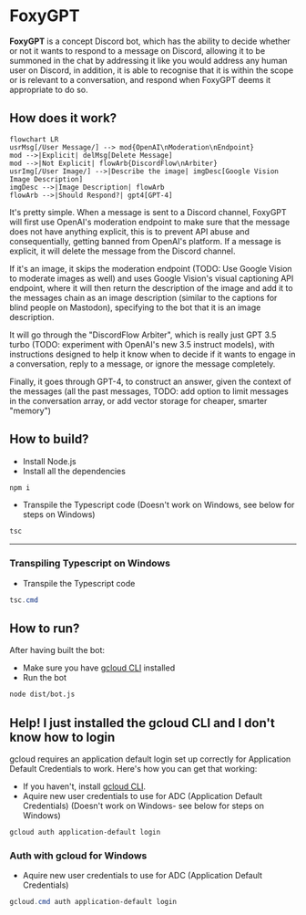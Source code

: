 # FoxyGPT

**FoxyGPT** is a concept Discord bot, which has the ability to decide whether or not it wants to respond to a message on Discord, allowing it to be summoned in the chat by addressing it like you would address any human user on Discord, in addition, it is able to recognise that it is within the scope or is relevant to a conversation, and respond when FoxyGPT deems it appropriate to do so.

## How does it work?

```mermaid
flowchart LR
usrMsg[/User Message/] --> mod{OpenAI\nModeration\nEndpoint}
mod -->|Explicit| delMsg[Delete Message]
mod -->|Not Explicit| flowArb{DiscordFlow\nArbiter}
usrImg[/User Image/] -->|Describe the image| imgDesc[Google Vision Image Description]
imgDesc -->|Image Description| flowArb
flowArb -->|Should Respond?| gpt4[GPT-4]
```

It's pretty simple. When a message is sent to a Discord channel, FoxyGPT will first use OpenAI's moderation endpoint to make sure that the message does not have anything explicit, this is to prevent API abuse and consequentially, getting banned from OpenAI's platform. If a message is explicit, it will delete the message from the Discord channel.

If it's an image, it skips the moderation endpoint (TODO: Use Google Vision to moderate images as well) and uses Google Vision's visual captioning API endpoint, where it will then return the description of the image and add it to the messages chain as an image description (similar to the captions for blind people on Mastodon), specifying to the bot that it is an image description.

It will go through the "DiscordFlow Arbiter", which is really just GPT 3.5 turbo (TODO: experiment with OpenAI's new 3.5 instruct models), with instructions designed to help it know when to decide if it wants to engage in a conversation, reply to a message, or ignore the message completely.

Finally, it goes through GPT-4, to construct an answer, given the context of the messages (all the past messages, TODO: add option to limit messages in the conversation array, or add vector storage for cheaper, smarter "memory")

## How to build?

- Install Node.js
- Install all the dependencies

```sh
npm i
```

- Transpile the Typescript code (Doesn't work on Windows, see below for steps on Windows)

```sh
tsc
```

---

### Transpiling Typescript on Windows

- Transpile the Typescript code

```powershell
tsc.cmd
```

## How to run?

After having built the bot:

- Make sure you have [gcloud CLI](https://cloud.google.com/sdk/docs/install) installed
- Run the bot

```sh
node dist/bot.js
```

## Help! I just installed the gcloud CLI and I don't know how to login

gcloud requires an application default login set up correctly for Application Default Credentials to work. Here's how you can get that working:

- If you haven't, install [gcloud CLI](https://cloud.google.com/sdk/docs/install).
- Aquire new user credentials to use for ADC (Application Default Credentials) (Doesn't work on Windows- see below for steps on Windows)

```sh
gcloud auth application-default login
```

### Auth with gcloud for Windows

- Aquire new user credentials to use for ADC (Application Default Credentials)

```powershell
gcloud.cmd auth application-default login
```
